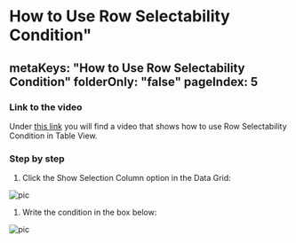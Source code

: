# How to Use Row Selectability Condition"
metaKeys: "How to Use Row Selectability Condition"
folderOnly: "false"
pageIndex: 5
---




### Link to the video

Under [this link](https://profitbasedocs.blob.core.windows.net/videos/TBV%20-%20Row%20Selectability%20Condition.mp4) you will find a video that shows how to use Row Selectability Condition in Table View. 
<br/>

### Step by step


1. Click the Show Selection Column option in the Data Grid:

![pic](https://profitbasedocs.blob.core.windows.net/images/tbVsel%20(3).png)

1. Write the condition in the box below: 

![pic](https://profitbasedocs.blob.core.windows.net/images/tbVsel%20(1).png)



<br/>


